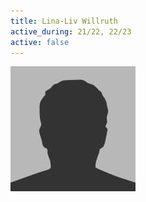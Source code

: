 ```yaml
---
title: Lina-Liv Willruth
active_during: 21/22, 22/23
active: false
---
```

![Lina-Liv Willruth](/assets/images/bio-photo.jpg)
